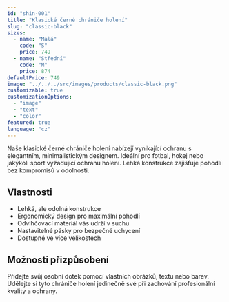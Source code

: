 ```yaml
---
id: "shin-001"
title: "Klasické černé chrániče holení"
slug: "classic-black"
sizes:
  - name: "Malá"
    code: "S"
    price: 749
  - name: "Střední"
    code: "M"
    price: 874
defaultPrice: 749
image: "../../../src/images/products/classic-black.png"
customizable: true
customizationOptions:
  - "image"
  - "text"
  - "color"
featured: true
language: "cz"
---
```


Naše klasické černé chrániče holení nabízejí vynikající ochranu s elegantním, minimalistickým designem. Ideální pro fotbal, hokej nebo jakýkoli sport vyžadující ochranu holení. Lehká konstrukce zajišťuje pohodlí bez kompromisů v odolnosti.

## Vlastnosti

- Lehká, ale odolná konstrukce
- Ergonomický design pro maximální pohodlí
- Odvlhčovací materiál vás udrží v suchu
- Nastavitelné pásky pro bezpečné uchycení
- Dostupné ve více velikostech

## Možnosti přizpůsobení

Přidejte svůj osobní dotek pomocí vlastních obrázků, textu nebo barev. Udělejte si tyto chrániče holení jedinečně své při zachování profesionální kvality a ochrany.
